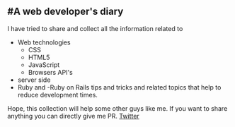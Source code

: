 #A web developer's diary
---
I have tried to share and collect all the information related to 
- Web technologies 
  - CSS
  - HTML5
  - JavaScript
  - Browsers API's
- server side
- Ruby
and 
-Ruby on Rails
tips and tricks and related topics that help to reduce development times.


Hope, this collection will help some other guys like me.
If you want to share anything 
you can directly give me PR.
[Twitter](https://twitter.com/lokeshjain2008)
